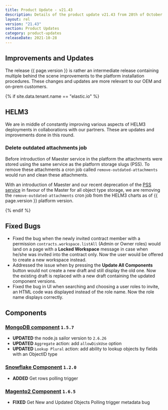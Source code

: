 ```yaml
---
title: Product Update - v21.43
description: Details of the product update v21.43 from 28th of October 2021.
layout: rel
version: "21.43"
section: Product Updates
category: product-updates
releaseDate: 2021-10-28
---
```


## Improvements and Updates

The release {{ page.version }} is rather an intermediate release containing
multiple behind the scene improvements to the platform installation procedures.
These changes and updates are more relevant to our OEM and on-prem customers.

{% if site.data.tenant.name == "elastic.io" %}

## HELM3

We are in middle of constantly improving various aspects of HELM3 deployments in
collaborations with our partners. These are updates and improvements done in
this round.

### Delete outdated attachments job

Before introduction of Maester service in the platform the attachments were stored
using the same service as the platform storage slugs (PSS). To remove these attachments
a cron job called `remove-outdated-attachments` would run and clean these attachments.

With an introduction of Maester and our recent deprecation of the
[PSS service](/releases/21.35#pss-deprecation-finalisation) in favour of the Master
for all object type storage, we are removing the `remove-outdated-attachments`
cron job from the HELM3 charts as of {{ page.version }} platform version.

{% endif %}


## Fixed Bugs

*   Fixed the bug when the newly invited contract member with a permission `contracts.workspace.listAll` (Admin or Owner roles) would land on a page with a **Locked Workspace** message in case when he/she was invited into the contract only. Now the user would be offered to create a new workspace instead.
*   Addressed the issue when by pressing the **Update All Components** button would not create a new draft and still display the old one. Now the existing draft is replaced with a new draft containing the updated component versions.
*   Fixed the bug in UI when searching and choosing a user roles to invite, an HTML code was displayed instead of the role name. Now the role name displays correctly.

## Components

### [MongoDB component](/components/mongodb/) `1.5.7`

*   **UPDATED** the node.js sailor version to `2.6.26`
*   **UPDATED** `Aggregate` action: add `allowDiskUse` option
*   **UPDATED** `Lookup Plural` action: add ability to lookup objects by fields with an ObjectID type

### [Snowflake Component](/components/snowflake/) `1.2.0`

*   **ADDED** Get rows polling trigger

### [Magento2 Component](/components/magento2/) `1.6.5`

*   **FIXED** Get New and Updated Objects Polling trigger metadata bug
